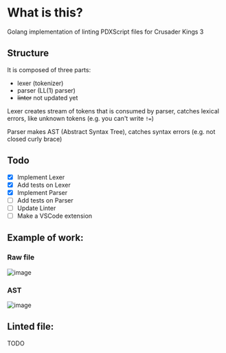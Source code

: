 # What is this?
Golang implementation of linting PDXScript files for Crusader Kings 3

## Structure
It is composed of three parts:
- lexer (tokenizer)
- parser (LL(1) parser)
- ~~linter~~ not updated yet

Lexer creates stream of tokens that is consumed by parser, catches lexical errors, like unknown tokens (e.g. you can't write `!=`)

Parser makes AST (Abstract Syntax Tree), catches syntax errors (e.g. not closed curly brace)

## Todo
- [x] Implement Lexer
- [x] Add tests on Lexer
- [x] Implement Parser
- [ ] Add tests on Parser
- [ ] Update Linter
- [ ] Make a VSCode extension

## Example of work:

### Raw file

![image](https://github.com/unLomTrois/gock3/assets/51882489/bc502829-7a9e-40d1-9b82-7343fb69cf01)

### AST

![image](https://github.com/unLomTrois/gock3/assets/51882489/3836d10e-6411-4b28-92aa-89120350a667)

## Linted file:

TODO
